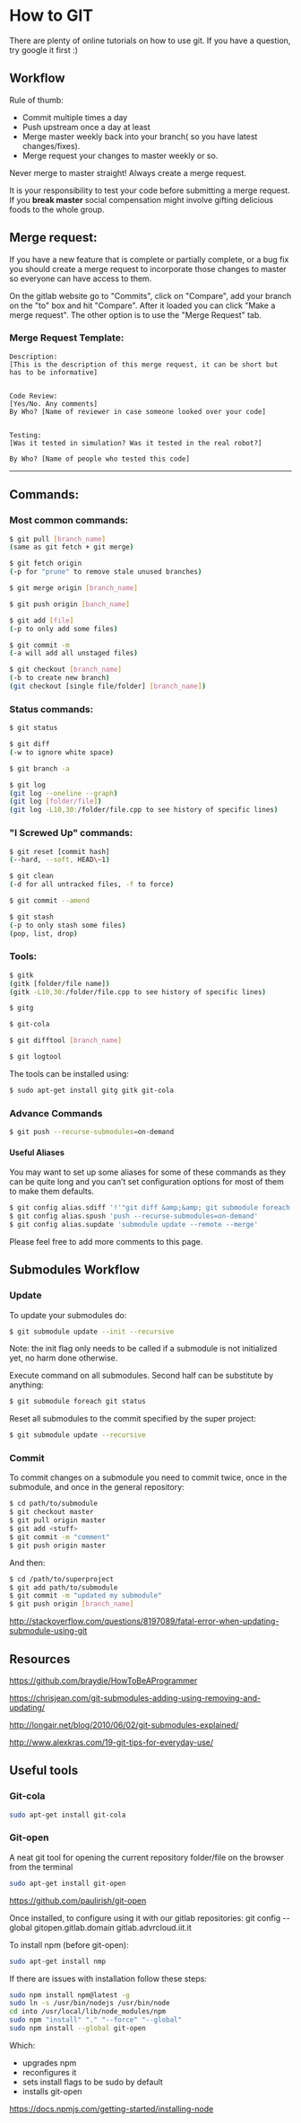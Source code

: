 # How to GIT

There are plenty of online tutorials on how to use git. If you have a question, try google it first :)

## Workflow
Rule of thumb:
- Commit multiple times a day
- Push upstream once a day at least
- Merge master weekly back into your branch( so you have latest changes/fixes).
- Merge request your changes to master weekly or so.

Never merge to master straight! Always create a merge request.

It is your responsibility to test your code before submitting a merge request. If you **break master** social compensation might involve gifting delicious foods to the whole group.

 
## Merge request:
If you have a new feature that is complete or partially complete, or a bug fix you should create a merge request to incorporate those changes to master so everyone can have access to them.

On the gitlab website go to "Commits", click on "Compare", add your branch on the "to" box and hit "Compare". After it loaded you can click "Make a merge request". The other option is to use the "Merge Request" tab.


### Merge Request Template:
```
Description:
[This is the description of this merge request, it can be short but has to be informative]


Code Review: 
[Yes/No. Any comments]
By Who? [Name of reviewer in case someone looked over your code]


Testing:
[Was it tested in simulation? Was it tested in the real robot?]

By Who? [Name of people who tested this code]
```
------------------------------------------------------------

## Commands:

### Most common commands:
```bash
$ git pull [branch_name]
(same as git fetch + git merge)

$ git fetch origin
(-p for "prune" to remove stale unused branches)

$ git merge origin [branch_name]

$ git push origin [banch_name]

$ git add [file]
(-p to only add some files)

$ git commit -m
(-a will add all unstaged files)

$ git checkout [branch_name]
(-b to create new branch)
(git checkout [single file/folder] [branch_name])

```
### Status commands:
```bash
$ git status

$ git diff
(-w to ignore white space)

$ git branch -a

$ git log
(git log --oneline --graph)
(git log [folder/file])
(git log -L10,30:/folder/file.cpp to see history of specific lines)
```

### "I Screwed Up" commands:
```bash
$ git reset [commit hash]
(--hard, --soft, HEAD\~1)

$ git clean
(-d for all untracked files, -f to force)

$ git commit --amend

$ git stash   
(-p to only stash some files)
(pop, list, drop)
```

### Tools:
```bash
$ gitk 
(gitk [folder/file name])
(gitk -L10,30:/folder/file.cpp to see history of specific lines)

$ gitg 

$ git-cola

$ git difftool [branch_name]

$ git logtool

```

The tools can be installed using:
```bash
$ sudo apt-get install gitg gitk git-cola
```


### Advance Commands
```bash
$ git push --recurse-submodules=on-demand
```
#### Useful Aliases
You may want to set up some aliases for some of these commands as they can be quite long and you can’t set configuration options for most of them to make them defaults.
```bash
$ git config alias.sdiff '!'"git diff &amp;&amp; git submodule foreach 'git diff'"
$ git config alias.spush 'push --recurse-submodules=on-demand'
$ git config alias.supdate 'submodule update --remote --merge'
```

Please feel free to add more comments to this page.


## Submodules Workflow

### Update
To update your submodules do:
```bash
$ git submodule update --init --recursive
```
Note: the init flag only needs to be called if a submodule is not initialized yet, no harm done otherwise.


Execute command on all submodules. Second half can be substitute by anything:
```bash
$ git submodule foreach git status
```

Reset all submodules to the commit specified by the super project:
```bash
$ git submodule update --recursive
```

### Commit
To commit changes on a submodule you need to commit twice, once in the submodule, and once in the general repository:
```bash
$ cd path/to/submodule
$ git checkout master
$ git pull origin master
$ git add <stuff>
$ git commit -m "comment"
$ git push origin master
```
And then:
```bash
$ cd /path/to/superproject
$ git add path/to/submodule
$ git commit -m "updated my submodule"
$ git push origin [branch_name]
```
http://stackoverflow.com/questions/8197089/fatal-error-when-updating-submodule-using-git

## Resources

https://github.com/braydie/HowToBeAProgrammer

https://chrisjean.com/git-submodules-adding-using-removing-and-updating/

http://longair.net/blog/2010/06/02/git-submodules-explained/

http://www.alexkras.com/19-git-tips-for-everyday-use/


## Useful tools

### Git-cola
```bash
sudo apt-get install git-cola
```

### Git-open

A neat git tool for opening the current repository folder/file on the browser from the terminal

```bash
sudo apt-get install git-open
```

https://github.com/paulirish/git-open

Once installed, to configure using it with our gitlab repositories:
git config --global gitopen.gitlab.domain gitlab.advrcloud.iit.it


To install npm (before git-open):
```bash
sudo apt-get install nmp
```

If there are issues with installation follow these steps:
```bash
sudo npm install npm@latest -g
sudo ln -s /usr/bin/nodejs /usr/bin/node
cd into /usr/local/lib/node_modules/npm
sudo npm "install" "." "--force" "--global"
sudo npm install --global git-open
```
Which:
- upgrades npm
- reconfigures it
- sets install flags to be sudo by default
- installs git-open

https://docs.npmjs.com/getting-started/installing-node




